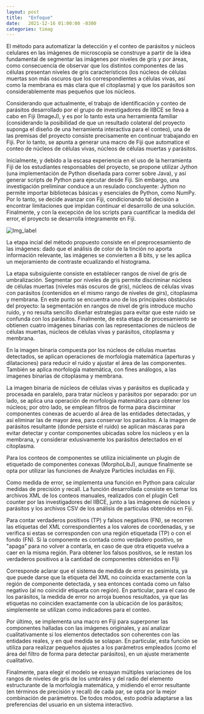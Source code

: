 ```yaml
---
layout: post
title:  "Enfoque"
date:   2021-12-16 01:00:00 -0300
categories: timag
---
```

El método para automatizar la detección y el conteo de parásitos y núcleos celulares en las imágenes de microscopía se construye a partir de la idea fundamental de segmentar las imágenes por niveles de gris y por áreas, como consecuencia de observar que los distintos componentes de las células presentan niveles de gris característicos (los núcleos de células muertas son más oscuros que los correspondientes a células vivas, así como la membrana es más clara que el citoplasma) y que los parásitos son considerablemente mas pequeños que los núcleos. 

Considerando que actualmente, el trabajo de identificación y conteo de parásitos desarrollado por el grupo de investigadores de IIBCE se lleva a cabo en Fiji (ImageJ), y es por lo tanto esta una herramienta familiar (considerando la posibilidad de que un resultado colateral del proyecto suponga el diseño de una herramienta interactiva para el conteo), una de las premisas del proyecto consiste precisamente en continuar trabajando en Fiji. Por lo tanto, se apunta a generar una macro de Fiji que automatice el conteo de núcleos de células vivas, núcleos de células muertas y parásitos.

Inicialmente, y debido a la escasa experiencia en el uso de la herramienta Fiji de los estudiantes responsables del proyecto, se propone utilizar Jython (una implementación de Python diseñada para correr sobre Java), y así generar scripts de Python para ejecutar desde Fiji. Sin embargo, una investigación preliminar conduce a un resulado concluyente: Jython no permite importar bibliotecas básicas y esenciales de Python, como NumPy. Por lo tanto, se decide avanzar con Fiji, condicionando tal decisión a encontrar limitaciones que impidan continuar el desarrollo de una solución. Finalmente, y con la excepción de los scripts para cuantificar la medida del error, el proyecto se desarrolla íntegramente en Fiji. 

![Img_label](https://figshare.com/ndownloader/files/31868648/preview/31868648/preview.jpg)

La etapa incial del método propuesto consiste en el preprocesamiento de las imágenes: dado que el análisis de color de la tinción no aporta información relevante, las imágenes se convierten a 8 bits, y se les aplica un mejoramiento de contraste ecualizando el histograma.  

La etapa subsiguiente consiste en establecer rangos de nivel de gris de umbralización. Segmentar por niveles de gris permite discriminar núcleos de células muertas (niveles más oscuros de gris), núcleos de células vivas con parásitos (contenidos en el mismo rango de niveles de girs), citoplasma y membrana. En este punto se encuentra uno de los principales obstáculos del proyecto: la segmentación en rangos de nivel de gris introduce mucho ruido, y no resulta sencillo diseñar estrategias para evitar que este ruido se confunda con los parásitos. Finalmente, de esta etapa de procesamiento se obtienen cuatro imágenes binarias con las representaciones de núcleos de células muertas, núcleos de células vivas y parásitos, citoplasma y membrana.

En la imagen binaria compuesta por los núcleos de células muertas detectados, se aplican operaciones de morfología matemática (aperturas y dilataciones) para reducir el ruido y ajustar el área de las componentes. También se aplica morfología matemática, con fines análogos, a las imagenes binarias de citoplasma y membrana.

La imagen binaria de núcleos de células vivas y parásitos es duplicada y procesada en paralelo, para tratar núcleos y parásitos por separado: por un lado, se aplica una operación de morfología matemática para obtener los núcleos; por otro lado, se emplean filtros de forma para discirminar componentes conexas de acuerdo al área de las entidades detectadas, y así eliminar las de mayor área, para conservar los parásitos. A la imagen de parásitos resultante (donde persiste el ruido) se aplican máscaras para evitar detectar y contar componentes ubicadas sobre los núcleos y en la membrana, y considerar exlusivamente los parásitos detectados en el citoplasma.

Para los conteos de componentes se utiliza inicialmente un plugin de etiquetado de componentes conexas (MorphoLibJ), aunque finalmente se opta por utilizar las funciones de Analyze Particles incluidas en Fiji. 

Como medida de error, se implementa una función en Python para calcular medidas de precisión y recall. La función desarrollada consiste en tomar los archivos XML de los conteos manuales, realizados con el plugin Cell counter por las investigadores del IIBCE, junto a las imágenes de núcleos y parásitos y los archivos CSV de los análisis de partículas obtenidos en Fiji. 

Para contar verdaderos positivos (TP) y falsos negativos (FN), se recorren las etiquetas del XML correspondientes a los valores de coordenadas, y se verifica si estas se corresponden con una región etiquetada (TP) o con el fondo (FN). Si la componente es contada como verdadero positivo, se "apaga" para no volver a contarla, en caso de que otra etiqueta vuelva a caer en la misma región. Para obtener los falsos positivos, se le restan los verdaderos positivos a la cantidad de componentes obtenidos en FIji 

Corresponde aclarar que el sistema de medida de error es pesimista, ya que puede darse que la etiqueta del XML no coincida exactamente con la región de componente detectada, y sea entonces contada como un falso negativo (al no coincidir etiqueta con región). En particular, para el caso de los parásitos, la medida de error no arroja buenos resultados, ya que las etiquetas no coinciden exactamente con la ubicación de los parásitos; simplemente se utilizan como indicadores para el conteo. 

Por último, se implementa una macro en Fiji para superponer las componentes halladas con las imágenes originales, y así analizar cualitativamente si los elementos detectados son coherentes con las entidades reales, y en qué medida se solapan. En particular, esta función se utiliza para realizar pequeños ajustes a los parámetros empleados (como el área del filtro de forma para detectar parásitos), en un ajuste meramente cualitativo.

Finalmente, para elegir el modelo se ensayan múltiples variaciones de los rangos de niveles de gris de los umbrales y del radio del elemento estructurante de la morfología matemática, y midiendo el error resultante (en términos de precisión y recall) de cada par, se opta por la mejor combinación de parámetros. De todos modos, esto podría adaptarse a las preferencias del usuario en un sistema interactivo. 

